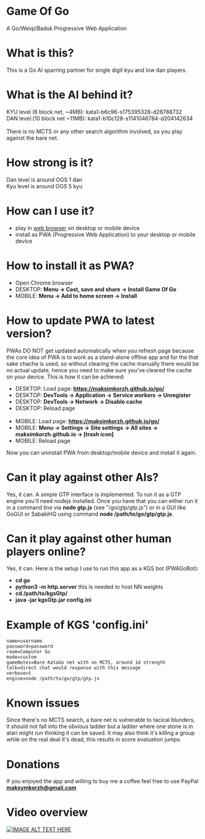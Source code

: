 # Game Of Go
A Go/Weiqi/Baduk Progressive Web Application

# What is this?
This is a Go AI sparring partner for single digit kyu and low dan players.

# What is the AI behind it?
KYU level (6 block net, ~4MB): kata1-b6c96-s175395328-d26788732<br>
DAN level:(10 block net ~11MB): kata1-b10c128-s1141046784-d204142634<br><br>
There is no MCTS or any other search algorithm involved, so you play against the bare net.

# How strong is it?
Dan level is around OGS 1 dan<br>
Kyu level is around OGS 5 kyu<br>

# How can I use it?
 - play in <a href="https://maksimkorzh.github.io/go/">web browser</a> on desktop or mobile device
 - install as PWA (Progressive Web Application) to your desktop or mobile device

# How to install it as PWA?
 - Open Chrome browser
 - DESKTOP: **Menu -> Cast, save and share -> Install Game Of Go**
 - MOBILE: **Menu -> Add to home screen -> Install**

# How to update PWA to latest version?
PWAs DO NOT get updated automatically when you refresh page because the core idea of PWA
is to work as a stand-alone offline app and for the that sake chache is used, so without
clearing the cache manually there would be no actual update, hence you need to make sure
you've cleared the cache on your device. This is how it can be achieved:
<br>
 - DESKTOP: Load page: **https://maksimkorzh.github.io/go/**
 - DESKTOP: **DevTools -> Application -> Service workers -> Unregister**
 - DESKTOP: **DevTools -> Network -> Disable cache**
 - DESKTOP: Reload page
<br><br>
 - MOBILE: Load page: **https://maksimkorzh.github.io/go/**
 - MOBILE: **Menu -> Settings -> Site settings -> All sites -> maksimkorzh.github.io -> [trash icon]**
 - MOBILE: Reload page

 Now you can uninstall PWA from desktop/mobile device and install it again.

# Can it play against other AIs?
Yes, it can. A simple GTP interface is implemented.
To run it as a GTP engine you'll need nodejs installed.
Once you have that you can either run it in a command line
via **node gtp.js** (see "/go/gtp/gtp.js") or in a GUI
like GoGUI or SabakiHQ using command **node /path/to/go/gtp/gtp.js**.

# Can it play against other human players online?
Yes, it can. Here is the setup I use to run this app as a KGS bot (PWAGoBot):
 - **cd go**
 - **python3 -m http.server** this is needed to host NN weights
 - **cd /path/to/kgsGtp/**
 - **java -jar kgsGtp.jar config.ini**

# Example of KGS 'config.ini'
    name=username
    password=password
    room=Computer Go
    mode=custom
    gameNotes=Bare KataGo net with no MCTS, around 1d strength
    talk=direct chat would response with this message
    verbose=t
    engine=node /path/to/go/gtp/gtp.js

# Known issues
Since there's no MCTS search, a bare net is vulnerable to tacical blunders,
it should not fall into the obvious ladder but a ladder where one stone is
in atari might run thinking it can be saved. It may also think it's killing a group
while on the real deal it's dead, this results in score evaluation jumps.

# Donations
If you enjoyed the app and willing to buy me a coffee feel free to use PayPal **maksymkorzh@gmail.com**

# Video overview
[![IMAGE ALT TEXT HERE](https://img.youtube.com/vi/5-ds-vygmRk/0.jpg)](https://www.youtube.com/watch?v=5-ds-vygmRk)
